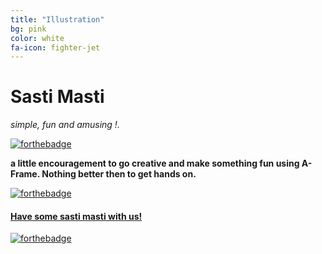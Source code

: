 ```yaml
---
title: "Illustration"
bg: pink
color: white
fa-icon: fighter-jet
---
```


# Sasti Masti
_simple, fun and amusing !._

[![forthebadge](http://forthebadge.com/images/badges/makes-people-smile.svg)](http://forthebadge.com)

**a little encouragement to go creative and make something fun using A-Frame.
Nothing better then to get hands on.**

[![forthebadge](http://forthebadge.com/images/badges/check-it-out.svg)](http://forthebadge.com)

#### [Have some sasti masti with us!](https://bornfromashes.github.io/sastimasti/)

[![forthebadge](http://forthebadge.com/images/badges/just-plain-nasty.svg)](http://forthebadge.com)
